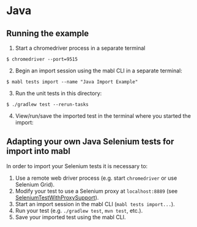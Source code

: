 # Java

## Running the example
1. Start a chromedriver process in a separate terminal
```
$ chromedriver --port=9515
```
2. Begin an import session using the mabl CLI in a separate terminal:
```
$ mabl tests import --name "Java Import Example"
```
3. Run the unit tests in this directory:
```
$ ./gradlew test --rerun-tasks
```
4. View/run/save the imported test in the terminal where you started the import:

## Adapting your own Java Selenium tests for import into mabl

In order to import your Selenium tests it is necessary to:
1. Use a remote web driver process (e.g. start `chromedriver` or use Selenium Grid).
1. Modify your test to use a Selenium proxy at `localhost:8889` (see [SeleniumTestWithProxySupport](src/test/java/com/mabl/example/selenium/SeleniumTestWithProxySupport.java)).
1. Start an import session in the mabl CLI (`mabl tests import...`).
1. Run your test (e.g. `./gradlew test`, `mvn test`, etc.).
1. Save your imported test using the mabl CLI.
